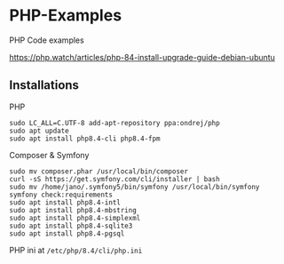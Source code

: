 # PHP-Examples
PHP Code examples

https://php.watch/articles/php-84-install-upgrade-guide-debian-ubuntu

## Installations

PHP

```
sudo LC_ALL=C.UTF-8 add-apt-repository ppa:ondrej/php
sudo apt update
sudo apt install php8.4-cli php8.4-fpm
```

Composer & Symfony

```
sudo mv composer.phar /usr/local/bin/composer
curl -sS https://get.symfony.com/cli/installer | bash
sudo mv /home/jano/.symfony5/bin/symfony /usr/local/bin/symfony
symfony check:requirements
sudo apt install php8.4-intl
sudo apt install php8.4-mbstring
sudo apt install php8.4-simplexml
sudo apt install php8.4-sqlite3
sudo apt install php8.4-pgsql
```

PHP ini at `/etc/php/8.4/cli/php.ini`
